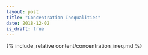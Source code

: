 ```yaml
---
layout: post
title: "Concentration Inequalities"
date: 2018-12-02
is_draft: true
---
```


{% include_relative content/concentration_ineq.md %}
